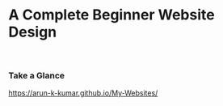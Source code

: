 <h1>A Complete Beginner Website Design</h1><br>
<h3>Take a Glance</h3>
<a href="https://arun-k-kumar.github.io/My-Websites/" >https://arun-k-kumar.github.io/My-Websites/ </a>
